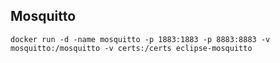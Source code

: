 ## Mosquitto
```
docker run -d -name mosquitto -p 1883:1883 -p 8883:8883 -v mosquitto:/mosquitto -v certs:/certs eclipse-mosquitto
```
